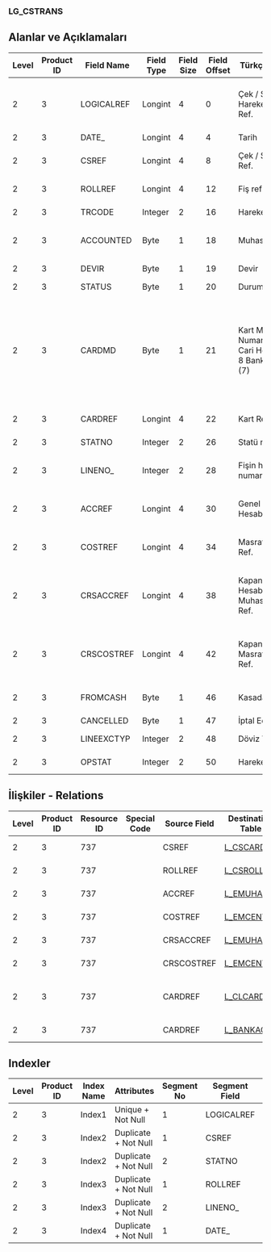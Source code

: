### LG_CSTRANS

## Alanlar ve Açıklamaları

**Level**|**Product ID**|**Field Name**|**Field Type**|**Field Size**|**Field Offset**|**Türkçe Açıklama**|**Expression**
-----|-----|-----|-----|-----|-----|-----|-----
2|3|LOGICALREF|Longint|4|0|Çek / Senet Hareketi Logical Ref.|Check / P. Note Transaction Logical Reference
2|3|DATE_|Longint|4|4|Tarih|Date
2|3|CSREF|Longint|4|8|Çek / Senet Kartı Ref.|Check / P. Note Card Reference
2|3|ROLLREF|Longint|4|12|Fiş ref.|Slip Reference
2|3|TRCODE|Integer|2|16|Hareket türü|Transaction Type
2|3|ACCOUNTED|Byte|1|18|Muhasebeleştirildi|Posted to General Ledger
2|3|DEVIR|Byte|1|19|Devir|Carrying Over
2|3|STATUS|Byte|1|20|Durumu|Status
2|3|CARDMD|Byte|1|21|Kart Modül Numarası ; 1-4 Cari Hesap (5);5-8 Banka Hesabı (7)|Card Module Number ;1-4 Account Receivable / Payable (5);5-8 Bank Account (7)
2|3|CARDREF|Longint|4|22|Kart Referansı|Card Reference
2|3|STATNO|Integer|2|26|Statü numarası|Status Number
2|3|LINENO_|Integer|2|28|Fişin hangi satır numarası|Which Line Number of Slip
2|3|ACCREF|Longint|4|30|Genel Muhasebe Hesabı Ref.|General Ledger Account Reference
2|3|COSTREF|Longint|4|34|Masraf Merkezi Ref.|Overhead Pool Reference
2|3|CRSACCREF|Longint|4|38|Kapanmış Hesabın Genel Muhasebe Hesabı Ref.|General Ledger Account Reference of Closed Account
2|3|CRSCOSTREF|Longint|4|42|Kapanmış Hesap Masraf Merkezi Ref.|Overhead Pool Reference of Closed Account
2|3|FROMCASH|Byte|1|46|Kasadan|Processed from Safe Deposit
2|3|CANCELLED|Byte|1|47|İptal Edilmiş|Cancelled
2|3|LINEEXCTYP|Integer|2|48|Döviz Türü (Satır)|F. Currency Type (Line)
2|3|OPSTAT|Integer|2|50|Hareket durumu|Transaction Status

## İlişkiler - Relations

**Level**|**Product ID**|**Resource ID**|**Special Code**|**Source Field**|**Destination Table**|**Destination Field**|**Relation Type**|**Extra Condition**
-----|-----|-----|-----|-----|-----|-----|-----|-----
2|3|737||CSREF|[L_CSCARD](../LG_CSCARD "L_CSCARD")|LOGICALREF|one-to-one|
2|3|737||ROLLREF|[L_CSROLL](../LG_CSROLL "L_CSROLL")|LOGICALREF|one-to-one|
2|3|737||ACCREF|[L_EMUHACC](../LG_EMUHACC "L_EMUHACC")|LOGICALREF|one-to-one|
2|3|737||COSTREF|[L_EMCENTER](../LG_EMCENTER "L_EMCENTER")|LOGICALREF|one-to-one|
2|3|737||CRSACCREF|[L_EMUHACC](../LG_EMUHACC "L_EMUHACC")|LOGICALREF|one-to-one|
2|3|737||CRSCOSTREF|[L_EMCENTER](../LG_EMCENTER "L_EMCENTER")|LOGICALREF|one-to-one|
2|3|737||CARDREF|[L_CLCARD](../LG_CLCARD "L_CLCARD")|LOGICALREF|one-to-one|TRCODE=01, 02, 03, 04, 09, 10, 11, 12
2|3|737||CARDREF|[L_BANKACC](../LG_BANKACC "L_BANKACC")|LOGICALREF|one-to-one|TRCODE=05, 06, 07, 08,

## Indexler

**Level**|**Product ID**|**Index Name**|**Attributes**|**Segment No**|**Segment Field**|**Sense**
-----|-----|-----|-----|-----|-----|-----
2|3|Index1|Unique + Not Null|1|LOGICALREF|Ascending
2|3|Index2|Duplicate + Not Null|1|CSREF|Ascending
2|3|Index2|Duplicate + Not Null|2|STATNO|Ascending
2|3|Index3|Duplicate + Not Null|1|ROLLREF|Ascending
2|3|Index3|Duplicate + Not Null|2|LINENO_|Ascending
2|3|Index4|Duplicate + Not Null|1|DATE_|Ascending
